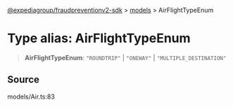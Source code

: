 [@expediagroup/fraudpreventionv2-sdk](../../index.md) > [models](../index.md) > AirFlightTypeEnum

# Type alias: AirFlightTypeEnum

> **AirFlightTypeEnum**: `"ROUNDTRIP"` \| `"ONEWAY"` \| `"MULTIPLE_DESTINATION"`

## Source

models/Air.ts:83
